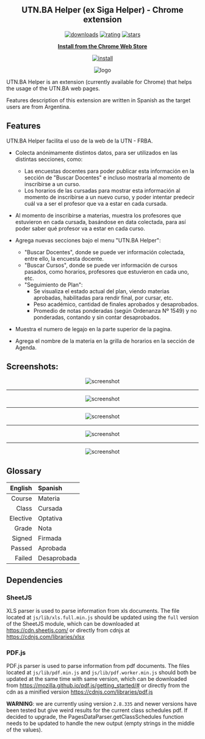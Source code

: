 <h2 align="center">UTN.BA Helper (ex Siga Helper) - Chrome extension</h2>

<p align="center">
	<a href="https://chrome.google.com/webstore/detail/jdgdheoeghamkhfppapjchbojhehimpe"><img src="https://img.shields.io/chrome-web-store/users/jdgdheoeghamkhfppapjchbojhehimpe.svg" alt="downloads"></a>
	<a href="https://chrome.google.com/webstore/detail/jdgdheoeghamkhfppapjchbojhehimpe"><img src="https://img.shields.io/chrome-web-store/rating/jdgdheoeghamkhfppapjchbojhehimpe.svg" alt="rating"></a>
	<a href="https://chrome.google.com/webstore/detail/jdgdheoeghamkhfppapjchbojhehimpe"><img src="https://img.shields.io/chrome-web-store/stars/jdgdheoeghamkhfppapjchbojhehimpe.svg" alt="stars"></a>
</p>
<p align="center"><a href="https://chrome.google.com/webstore/detail/jdgdheoeghamkhfppapjchbojhehimpe"><b>Install from the Chrome Web Store</b></a></p>
<p align="center"><a href="https://chrome.google.com/webstore/detail/jdgdheoeghamkhfppapjchbojhehimpe"><img src="https://img.shields.io/chrome-web-store/v/jdgdheoeghamkhfppapjchbojhehimpe.svg" alt="install"></a></p>
<p align="center"><img src="https://github.com/pablomatiasgomez/utn.ba-helper/raw/master/images/icons/icon128.png" alt="logo"></p>

UTN.BA Helper is an extension (currently available for Chrome) that helps the usage of the UTN.BA web pages.

Features description of this extension are written in Spanish as the target users are from Argentina.

## Features

UTN.BA Helper facilita el uso de la web de la UTN - FRBA.

- Colecta anónimamente distintos datos, para ser utilizados en las distintas secciones, como:
    - Las encuestas docentes para poder publicar esta información en la sección de "Buscar Docentes" e incluso mostrarla al momento de inscribirse a un curso.
    - Los horarios de las cursadas para mostrar esta información al momento de inscribirse a un nuevo curso, y poder intentar predecir cuál va a ser el profesor que va a estar en cada cursada.

- Al momento de inscribirse a materias, muestra los profesores que estuvieron en cada cursada, basándose en data colectada, para así poder saber qué profesor va a estar en cada curso.

- Agrega nuevas secciones bajo el menu "UTN.BA Helper":
    - "Buscar Docentes", donde se puede ver información colectada, entre ello, la encuesta docente.
    - "Buscar Cursos", donde se puede ver información de cursos pasados, como horarios, profesores que estuvieron en cada uno, etc.
    - "Seguimiento de Plan":
        - Se visualiza el estado actual del plan, viendo materias aprobadas, habilitadas para rendir final, por cursar, etc.
        - Peso académico, cantidad de finales aprobados y desaprobados.
        - Promedio de notas ponderadas (según Ordenanza Nº 1549) y no ponderadas, contando y sin contar desaprobados.

- Muestra el numero de legajo en la parte superior de la pagina.

- Agrega el nombre de la materia en la grilla de horarios en la sección de Agenda.

## Screenshots:

<p align="center"><img src="https://github.com/pablomatiasgomez/utn.ba-helper/raw/master/screenshots/BuscarCursos.png" alt="screenshot"></p>

---

<p align="center"><img src="https://github.com/pablomatiasgomez/utn.ba-helper/raw/master/screenshots/BuscarDocentes.png" alt="screenshot"></p>

---

<p align="center"><img src="https://github.com/pablomatiasgomez/utn.ba-helper/raw/master/screenshots/SeguimientoPlan.png" alt="screenshot"></p>

---

<p align="center"><img src="https://github.com/pablomatiasgomez/utn.ba-helper/raw/master/screenshots/PreInscripcion.png" alt="screenshot"></p>

---

<p align="center"><img src="https://github.com/pablomatiasgomez/utn.ba-helper/raw/master/screenshots/Horarios.png" alt="screenshot"></p>

## Glossary

|  English | Spanish     |
|---------:|:------------|
|   Course | Materia     |
|    Class | Cursada     |
| Elective | Optativa    |
|    Grade | Nota        |
|   Signed | Firmada     |
|   Passed | Aprobada    |
|   Failed | Desaprobada |

## Dependencies

### SheetJS

XLS parser is used to parse information from xls documents. The file located at `js/lib/xls.full.min.js` should be
updated using the `full` version of the SheetJS module, which can be downloaded at https://cdn.sheetjs.com/ or directly
from cdnjs at https://cdnjs.com/libraries/xlsx

### PDF.js

PDF.js parser is used to parse information from pdf documents. The files located at `js/lib/pdf.min.js`
and `js/lib/pdf.worker.min.js` should both be updated at the same time with same version, which can be downloaded
from https://mozilla.github.io/pdf.js/getting_started/# or directly from the cdn as a minified
version https://cdnjs.com/libraries/pdf.js

**WARNING**: we are currently using version `2.8.335` and newer versions have been tested but give weird results for the
current class schedules pdf. If decided to upgrade, the PagesDataParser.getClassSchedules function needs to be updated
to handle the new output (empty strings in the middle of the values).